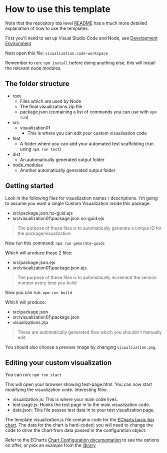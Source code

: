 # How to use this template

Note that the repository top level [README](../../README.md) has a much more detailed explanation of how to use the templates.

First you'll need to set up Visual Studio Code and Node, see [Development Environment](../../README.md#development-environment)

Next open this file: ```visualization.code-workspace```

Remember to run: ```npm install``` before doing anything else, this will install the relevant node modules.

## The folder structure

- root
  - Files which are used by Node
  - The final visualizations.zip file
  - package.json (containing a list of commands you can use with ```npm run```)
- src
  - visualization01
    - This is where you can edit your custom visualisation code
- test
  - A folder where you can add your automated test scaffolding (run using ```npm run test```)
- dist
  - An automatically generated output folder
- node_modules
  - Another automatically generated output folder

## Getting started

Look in the following files for visualization names / descriptions. I'm going to assume you want a single Custom Visualization inside this package.

- src\package.json.no-guid.ejs
- src\visualization01\package.json.no-guid.ejs

> The purpose of these files is to automatically generate a unique ID for the package/visualization.

Now run this command: ```npm run generate-guids```

Which will produce these 2 files:

- src\package.json.ejs
- src\visualization01\package.json.ejs

> The purpose of these files is to automatically increment the version number every time you build

Now you can run: ```npm run build```

Which will produce:

- src\package.json
- src\visualization01\package.json
- visualizations.zip

> These are automatically generated files which you shouldn't manually edit.

You should also choose a preview image by changing ```visualization.png```.

## Editing your custom visualization

You can run: ```npm run start```

This will open your browser showing test-page.html. You can now start modifying the visualization code.
Interesting files:

- visualization.js: This is where your main code lives.
- test-page.js: Hooks the test page in to the main visualization code.
- data.json: This file passes test data in to your test visualization page.

The template visualization.js file contains code for the [ECharts basic bar chart](https://echarts.apache.org/examples/en/editor.html?c=bar-simple). The data for the chart is hard-coded; you will need to change the code to drive the chart from data passed in the configuration object.

Refer to the ECharts [Chart Configuration documentation](https://echarts.apache.org/en/option.html#title) to see the options on offer, or pick an example from the [library](https://echarts.apache.org/examples/en/index.html)
